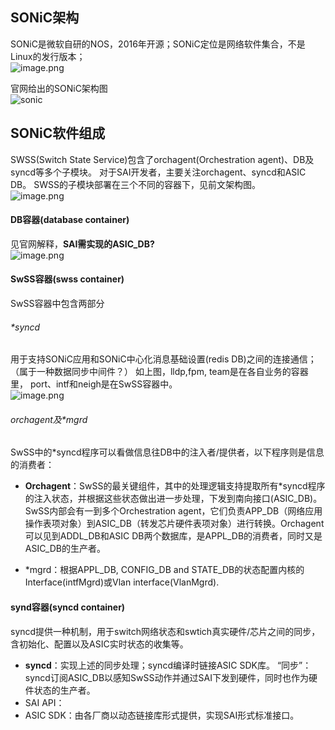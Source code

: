 ## SONiC架构
SONiC是微软自研的NOS，2016年开源；SONiC定位是网络软件集合，不是Linux的发行版本；  
![image.png](https://rnd-isourceb.huawei.com/images/NJ/20200408/de37cc16-3c88-4612-b53d-8cd02da2410e/image.png)

官网给出的SONiC架构图  
![sonic](../images/sonic.jpg)

## SONiC软件组成
SWSS(Switch State Service)包含了orchagent(Orchestration agent)、DB及syncd等多个子模块。
对于SAI开发者，主要关注orchagent、syncd和ASIC DB。
SWSS的子模块部署在三个不同的容器下，见前文架构图。  
![image.png](https://rnd-isourceb.huawei.com/images/NJ/20200408/458c193c-5efd-464f-84a3-a175bcd8e2a6/image.png)

#### DB容器(database container)
见官网解释，**SAI需实现的ASIC_DB?**  
![image.png](https://rnd-isourceb.huawei.com/images/NJ/20200413/394a5656-320c-4658-8058-a8c6b111d3de/image.png)

#### SwSS容器(swss container)
SwSS容器中包含两部分
###### \*syncd
用于支持SONiC应用和SONiC中心化消息基础设置(redis DB)之间的连接通信；（属于一种数据同步中间件？）
如上图，lldp,fpm, team是在各自业务的容器里， port、intf和neigh是在SwSS容器中。  
![image.png](https://rnd-isourceb.huawei.com/images/NJ/20200413/c24e0734-ce9d-4c53-a00b-287b65a5577d/image.png)

###### orchagent及\*mgrd
SwSS中的\*syncd程序可以看做信息往DB中的注入者/提供者，以下程序则是信息的消费者：
- **Orchagent**：SwSS的最关键组件，其中的处理逻辑支持提取所有\*syncd程序的注入状态，并根据这些状态做出进一步处理，下发到南向接口(ASIC_DB)。
SwSS内部会有一到多个Orchestration agent，它们负责APP_DB（网络应用操作表项对象）到ASIC_DB（转发芯片硬件表项对象）进行转换。Orchagent可以见到ADDL_DB和ASIC DB两个数据库，是APPL_DB的消费者，同时又是ASIC_DB的生产者。

- \*mgrd：根据APPL_DB, CONFIG_DB and STATE_DB的状态配置内核的Interface(intfMgrd)或Vlan interface(VlanMgrd).

#### synd容器(syncd container)
syncd提供一种机制，用于switch网络状态和swtich真实硬件/芯片之间的同步，含初始化、配置以及ASIC实时状态的收集等。
- **syncd**：实现上述的同步处理；syncd编译时链接ASIC SDK库。
“同步”：syncd订阅ASIC_DB以感知SwSS动作并通过SAI下发到硬件，同时也作为硬件状态的生产者。
- SAI API：
- ASIC SDK：由各厂商以动态链接库形式提供，实现SAI形式标准接口。
